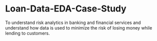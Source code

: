 # Loan-Data-EDA-Case-Study
To understand risk analytics in banking and financial services and understand how data is used to minimize the risk of losing money while lending to customers.
